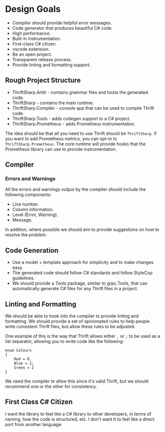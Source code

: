 # Design Goals

- Compiler should provide helpful error messages.
- Code generator that produces beautiful C# code.
- High performance.
- Built-in instrumentation.
- First-class C# citizen.
- vscode extension.
- Be an open project.
- Transparent release process.
- Provide linting and formatting support.

## Rough Project Structure

- ThriftSharp.Antlr - contains grammar files and hosts the generated code.
- ThriftSharp - contains the main runtime.
- ThriftSharp.Compiler - console app that can be used to compile Thrift code.
- ThriftSharp.Tools - adds codegen support to a C# project.
- ThriftSharp.Prometheus - adds Prometheus instrumentation.

The idea should be that all you need to use Thrift should be `ThriftSharp`. If
you want to add Prometheus metrics, you can opt-in to `ThriftSharp.Prometheus`.
The core runtime will provide hooks that the Prometheus library can use to provide
instrumentation.

## Compiler

### Errors and Warnings

All the errors and warnings output by the compiler should include the following
components:

- Line number.
- Column information.
- Level (Error, Warning).
- Message.

In addition, where possible we should aim to provide suggestions on how to resolve
the problem.

## Code Generation

- Use a model + template approach for simplicity and to make changes easy.
- The generated code should follow C# standards and follow StyleCop guidelines.
- We should provide a _Tools_ package, similar to grpc.Tools, that can automatically
  generate C# files for any Thrift files in a project.

## Linting and Formatting

We should be able to hook into the compiler to provide linting and formatting.
We should provide a set of opinionated rules to help people write consistent Thrift
files, but allow these rules to be adjusted.

One example of this is the way that Thrift allows either `,` or `;` to be used as
a list separator, allowing you to write code like the following:

```thrift
enum Colours
{
    Red = 0,
    Blue = 1;
    Green = 2
}
```

We need the compiler to allow this since it's valid Thrift, but we should recommend
one or the other for consistency.

## First Class C# Citizen

I want the library to feel like a C# library to other developers, in terms of naming,
how the code is structured, etc. I don't want it to feel like a direct port from
another language.
